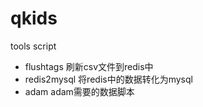 # qkids
tools script 

+ flushtags 刷新csv文件到redis中
+ redis2mysql 将redis中的数据转化为mysql
+ adam    adam需要的数据脚本
